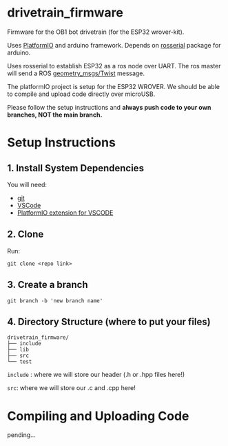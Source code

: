 # drivetrain_firmware
Firmware for the OB1 bot drivetrain (for the ESP32 wrover-kit).

Uses [PlatformIO](https://platformio.org/) and arduino framework. Depends on [rosserial](http://wiki.ros.org/rosserial) package for arduino.

Uses rosserial to establish ESP32 as a ros node over UART. The ros master will send a ROS [geometry_msgs/Twist](http://docs.ros.org/en/noetic/api/geometry_msgs/html/msg/Twist.html) message.

The platformIO project is setup for the ESP32 WROVER. We should be able to compile and upload code directly over microUSB. 

Please follow the setup instructions and **always push code to your own branches, NOT the main branch.**

# Setup Instructions

## 1. Install System Dependencies

You will need:
* [git](https://git-scm.com/)
* [VSCode](https://code.visualstudio.com/)
* [PlatformIO extension for VSCODE](https://platformio.org/platformio-ide)

## 2. Clone

Run:

```
git clone <repo link>
```

## 3. Create a branch

```
git branch -b 'new branch name'
```

## 4. Directory Structure (where to put your files)

```
drivetrain_firmware/
├── include
├── lib
├── src
└── test
```

`include` : where we will store our header (.h or .hpp files here!)

`src`: where we will store our .c and .cpp here! 

# Compiling and Uploading Code

pending...

